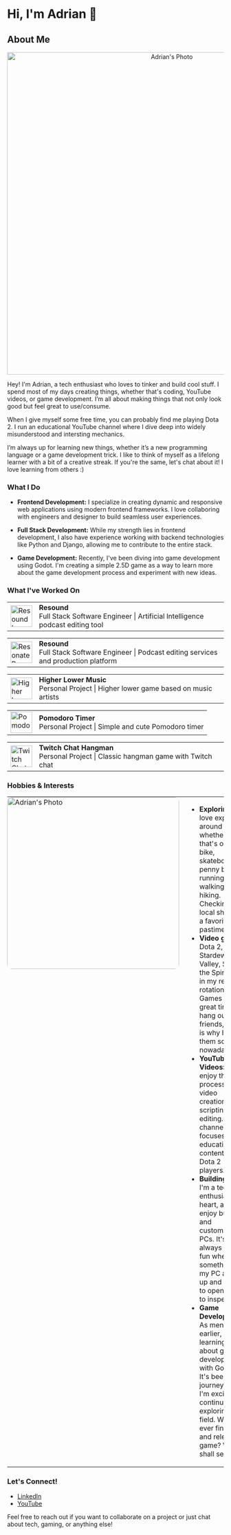 # Hi, I'm Adrian 👋

## About Me

<div align="center">
  <img src="https://i.ibb.co/1mxGvm9/123-1-7.jpg" alt="Adrian's Photo" width="750"/>
</div>

Hey! I'm Adrian, a tech enthusiast who loves to tinker and build cool stuff. I spend most of my days creating things, whether that's coding, YouTube videos, or game development. I’m all about making things that not only look good but feel great to use/consume.

When I give myself some free time, you can probably find me playing Dota 2. I run an educational YouTube channel where I dive deep into widely misunderstood and intersting mechanics.

I’m always up for learning new things, whether it’s a new programming language or a game development trick. I like to think of myself as a lifelong learner with a bit of a creative streak. If you're the same, let's chat about it! I love learning from others :)

### What I Do

- **Frontend Development:** I specialize in creating dynamic and responsive web applications using modern frontend frameworks. I love collaboring with engineers and designer to build seamless user experiences.
  
- **Full Stack Development:** While my strength lies in frontend development, I also have experience working with backend technologies like Python and Django, allowing me to contribute to the entire stack.

- **Game Development:** Recently, I've been diving into game development using Godot. I'm creating a simple 2.5D game as a way to learn more about the game development process and experiment with new ideas.

### What I've Worked On
<table>
  <tr>
    <td>
      <img src="https://i.ibb.co/gzfSzMX/resoundfm-logo.jpg" alt="Resound Logo" width="50" height="50"/>
    </td>
    <td>
      <strong>Resound</strong><br/>
      <span>Full Stack Software Engineer | Artificial Intelligence podcast editing tool</span>
    </td>
  </tr>
</table>

<table>
  <tr>
    <td>
      <img src="https://i.ibb.co/SyK5x1g/resonate-logo.png" alt="Resonate Recordings Logo" width="50" height="50"/>
    </td>
    <td>
      <strong>Resound</strong><br/>
      <span>Full Stack Software Engineer | Podcast editing services and production platform</span>
    </td>
  </tr>
</table>

<table>
  <tr>
    <td>
      <img src="https://i.ibb.co/C95g9Jb/icons8-music-120.png" alt="Higher Lower Music Logo" width="50" height="50"/>
    </td>
    <td>
      <strong>Higher Lower Music</strong><br/>
      <span>Personal Project | Higher lower game based on music artists</span>
    </td>
  </tr>
</table>

<table>
  <tr>
    <td>
      <img src="https://raw.githubusercontent.com/zzADRiANzz/PomodoroTimer/main/images/wen-small-meow-cat-small.png" alt="Pomodoro Timer Logo" width="50" height="50"/>
    </td>
    <td>
      <strong>Pomodoro Timer</strong><br/>
      <span>Personal Project | Simple and cute Pomodoro timer</span>
    </td>
  </tr>
</table>

<table>
  <tr>
    <td>
      <img src="https://i.ibb.co/GVsSHPS/Screenshot-2024-08-28-at-10-34-59-AM.png" alt="Twitch Chat Hangman Logo" width="50" height="50"/>
    </td>
    <td>
      <strong>Twitch Chat Hangman</strong><br/>
      <span>Personal Project | Classic hangman game with Twitch chat</span>
    </td>
  </tr>
</table>



### Hobbies & Interests

<table style="border-collapse: collapse; border: none;">
  <tr>
    <td style="border: none; padding: 0; vertical-align: top;">
      <img src="https://i.ibb.co/ck2Xfsq/123-1-5.jpg" alt="Adrian's Photo" width="400" style="border-radius: 10px;"/>
    </td>
    <td style="border: none; padding-left: 20px; vertical-align: top;">
      <ul>
        <li><strong>Exploring:</strong> I love exploring around me, whether that's on a bike, skateboard, penny board, running, walking, or hiking. Checking out local shops is a favorite pastime.</li>
        <li><strong>Video games:</strong> Dota 2, PUBG, Stardew Valley, Slay the Spire are in my recent rotation. Games are a great time to hang out with friends, which is why I love them so much nowadays.</li>
        <li><strong>YouTube Videos:</strong> I enjoy the process of video creation, from scripting to editing. My channel focuses on educational content for Dota 2 players.</li>
        <li><strong>Building PCs:</strong> I'm a tech enthusiast at heart, and I enjoy building and customizing PCs. It's always a <em>little</em> fun when something in my PC acts up and I have to open it up to inspect it.</li>
        <li><strong>Game Development:</strong> As mentioned earlier, I'm learning more about game development with Godot. It's been a fun journey, and I'm excited to continue exploring this field. Will I ever finish and release a game? We shall see..</li>
      </ul>
    </td>
  </tr>
</table>

### Let's Connect!

- [LinkedIn](https://www.linkedin.com/in/adrian-rodriguez-dev/)
- [YouTube](https://youtube.com/@zzadrianzz)

Feel free to reach out if you want to collaborate on a project or just chat about tech, gaming, or anything else!

<!--
**adrianistaken/adrianistaken** is a ✨ _special_ ✨ repository because its `README.md` (this file) appears on your GitHub profile.

Here are some ideas to get you started:

- 🔭 I’m currently working on ...
- 🌱 I’m currently learning ...
- 👯 I’m looking to collaborate on ...
- 🤔 I’m looking for help with ...
- 💬 Ask me about ...
- 📫 How to reach me: ...
- 😄 Pronouns: ...
- ⚡ Fun fact: ...
-->

